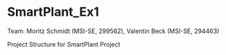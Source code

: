 # SmartPlant_Ex1

Team: Moritz Schmidt (MSI-SE, 299562), Valentin Beck (MSI-SE, 294463)

Project Structure for SmartPlant Project

